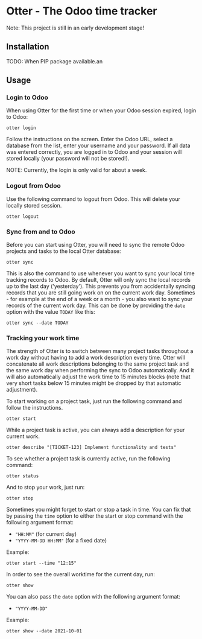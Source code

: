 Otter - The Odoo time tracker
=============================

Note: This project is still in an early development stage!

## Installation

TODO: When PIP package available.an

## Usage

### Login to Odoo

When using Otter for the first time or when your Odoo session expired, login to Odoo:

```
otter login
```

Follow the instructions on the screen.
Enter the Odoo URL, select a database from the list, enter your username and your password.
If all data was entered correctly, you are logged in to Odoo and your session will stored locally (your password will not be stored!).

NOTE: Currently, the login is only valid for about a week.

### Logout from Odoo

Use the following command to logout from Odoo.
This will delete your locally stored session.

```
otter logout
```

### Sync from and to Odoo

Before you can start using Otter, you will need to sync the remote Odoo projects and tasks to the local Otter database:

```
otter sync
```

This is also the command to use whenever you want to sync your local time tracking records to Odoo.
By default, Otter will only sync the local records up to the last day ('yesterday').
This prevents you from accidentally syncing records that you are still going work on on the current work day.
Sometimes - for example at the end of a week or a month - you also want to sync your records of the current work day. This can be done by providing the `date` option with the value `TODAY` like this:

```
otter sync --date TODAY
```

### Tracking your work time

The strength of Otter is to switch between many project tasks throughout a work day without having to add a work description every time.
Otter will concatenate all work descriptions belonging to the same project task and the same work day when performing the sync to Odoo automatically.
And it will also automatically adjust the work time to 15 minutes blocks (note that very short tasks below 15 minutes might be dropped by that automatic adjustment).

To start working on a project task, just run the following command and follow the instructions.

```
otter start
```

While a project task is active, you can always add a description for your current work.

```
otter describe "[TICKET-123] Implement functionality and tests"
```

To see whether a project task is currently active, run the following command:

```
otter status
```

And to stop your work, just run:

```
otter stop
```

Sometimes you might forget to start or stop a task in time.
You can fix that by passing the `time` option to either the start or stop command with the following argument format:

* `"HH:MM"` (for current day)
* `"YYYY-MM-DD HH:MM"` (for a fixed date)

Example:

```
otter start --time "12:15"
```

In order to see the overall worktime for the current day, run:

```
otter show
```

You can also pass the `date` option with the following argument format:

* `"YYYY-MM-DD"`

Example:

```
otter show --date 2021-10-01
```
